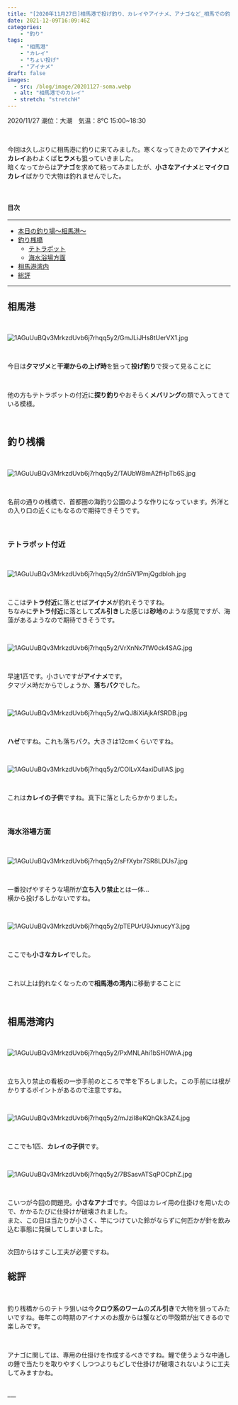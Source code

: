 ```yaml
---
title: "[2020年11月27日]相馬港で投げ釣り、カレイやアイナメ、アナゴなど_相馬での釣りの記録"
date: 2021-12-09T16:09:46Z
categories: 
    - "釣り"
tags:
    - "相馬港"
    - "カレイ"
    - "ちょい投げ"
    - "アイナメ"
draft: false
images:
  - src: /blog/image/20201127-soma.webp
  - alt: "相馬港でのカレイ"
  - stretch: "stretchH"
---
```


2020/11/27 潮位：大潮　気温：8℃ 15:00~18:30  

<br>

今回は久しぶりに相馬港に釣りに来てみました。寒くなってきたので**アイナメ**と**カレイ**あわよくば**ヒラメ**も狙っていきました。  
暗くなってからは**アナゴ**を求めて粘ってみましたが、**小さなアイナメ**と**マイクロカレイ**ばかりで大物は釣れませんでした。  

<br>

#### 目次

___

- [本日の釣り場〜相馬港〜](#point)
- [釣り桟橋](#bridge)
    - [テトラポット](#テトラ)
    - [海水浴場方面](#砂地)
- [相馬港湾内](#相馬港湾内)
- [総評](#釣果)

___

<a name=point></a>

## 相馬港

<br>

![1AGuUuBQv3MrkzdUvb6j7rhqq5y2/GmJLiJHs8tUerVX1.jpg](https://firebasestorage.googleapis.com/v0/b/type-c1c71.appspot.com/o/1AGuUuBQv3MrkzdUvb6j7rhqq5y2%2FGmJLiJHs8tUerVX1.jpg?alt=media&token=5c3bfcc3-5ef6-44f1-803b-3a6978a095c2)

<br>

今日は**夕マヅメ**と**干潮からの上げ時**を狙って**投げ釣り**で探って見ることに  

<br>

他の方もテトラポットの付近に**探り釣り**やおそらく**メバリング**の類で入ってきている模様。

<br>

<a name=bridge></a>

## 釣り桟橋

<br>

![1AGuUuBQv3MrkzdUvb6j7rhqq5y2/TAUbW8mA2fHpTb6S.jpg](https://firebasestorage.googleapis.com/v0/b/type-c1c71.appspot.com/o/1AGuUuBQv3MrkzdUvb6j7rhqq5y2%2FTAUbW8mA2fHpTb6S.jpg?alt=media&token=b9af09f4-f3a2-40d2-bd3f-b9411b684ac5)

<br>

名前の通りの桟橋で、首都圏の海釣り公園のような作りになっています。外洋との入り口の近くにもなるので期待できそうです。  

<br>

<a name=テトラ></a>

### テトラポット付近

<br>

![1AGuUuBQv3MrkzdUvb6j7rhqq5y2/dn5iV1PmjQgdbloh.jpg](https://firebasestorage.googleapis.com/v0/b/type-c1c71.appspot.com/o/1AGuUuBQv3MrkzdUvb6j7rhqq5y2%2Fdn5iV1PmjQgdbloh.jpg?alt=media&token=bcb40c81-1578-47d0-b4ee-44de362b7668)

<br>

ここは**テトラ付近**に落とせば**アイナメ**が釣れそうですね。  
ちなみに**テトラ付近**に落として**ズル引き**した感じは**砂地**のような感覚ですが、海藻があるようなので期待できそうです。  

<br>

![1AGuUuBQv3MrkzdUvb6j7rhqq5y2/VrXnNx7fW0ck4SAG.jpg](https://firebasestorage.googleapis.com/v0/b/type-c1c71.appspot.com/o/1AGuUuBQv3MrkzdUvb6j7rhqq5y2%2FVrXnNx7fW0ck4SAG.jpg?alt=media&token=e1470c41-9e1a-4dc7-a123-91c2b7ca1fbe)

<br>

早速1匹です。小さいですが**アイナメ**です。  
夕マヅメ時だからでしょうか、**落ちパク**でした。  

<br>

![1AGuUuBQv3MrkzdUvb6j7rhqq5y2/wQJ8iXiAjkAfSRDB.jpg](https://firebasestorage.googleapis.com/v0/b/type-c1c71.appspot.com/o/1AGuUuBQv3MrkzdUvb6j7rhqq5y2%2FwQJ8iXiAjkAfSRDB.jpg?alt=media&token=9ab74959-6ad3-4e3e-9a1e-a34ee1bb7501)

<br>

**ハゼ**ですね。これも落ちパク。大きさは12cmくらいですね。  

<br>

![1AGuUuBQv3MrkzdUvb6j7rhqq5y2/COlLvX4axiDuIIAS.jpg](https://firebasestorage.googleapis.com/v0/b/type-c1c71.appspot.com/o/1AGuUuBQv3MrkzdUvb6j7rhqq5y2%2FCOlLvX4axiDuIIAS.jpg?alt=media&token=f645c4df-cafe-425d-bbb2-360a6f05e7ec)

<br>

これは**カレイの子供**ですね。真下に落としたらかかりました。  

<br>

<a name=砂地></a>

### 海水浴場方面

<br>

![1AGuUuBQv3MrkzdUvb6j7rhqq5y2/sFfXybr7SR8LDUs7.jpg](https://firebasestorage.googleapis.com/v0/b/type-c1c71.appspot.com/o/1AGuUuBQv3MrkzdUvb6j7rhqq5y2%2FsFfXybr7SR8LDUs7.jpg?alt=media&token=25446af7-f4d9-4d4e-a8fe-49d5083ac2eb)

<br>

一番投げやすそうな場所が**立ち入り禁止**とは一体...  
横から投げるしかないですね。  

<br>

![1AGuUuBQv3MrkzdUvb6j7rhqq5y2/pTEPUrU9JxnucyY3.jpg](https://firebasestorage.googleapis.com/v0/b/type-c1c71.appspot.com/o/1AGuUuBQv3MrkzdUvb6j7rhqq5y2%2FpTEPUrU9JxnucyY3.jpg?alt=media&token=5c3299ae-9244-40ce-825f-1524bf03e584)

<br>

ここでも**小さなカレイ**でした。  

<br>

これ以上は釣れなくなったので**相馬港の湾内**に移動することに

<br>

<a name=相馬港湾内></a>

## 相馬港湾内

<br>

![1AGuUuBQv3MrkzdUvb6j7rhqq5y2/PxMNLAhi1bSH0WrA.jpg](https://firebasestorage.googleapis.com/v0/b/type-c1c71.appspot.com/o/1AGuUuBQv3MrkzdUvb6j7rhqq5y2%2FPxMNLAhi1bSH0WrA.jpg?alt=media&token=9129f984-eff4-4dd0-8150-2810c43faa67)

<br>

立ち入り禁止の看板の一歩手前のところで竿を下ろしました。この手前には根がかりするポイントがあるので注意ですね。  

<br>

![1AGuUuBQv3MrkzdUvb6j7rhqq5y2/mJziI8eKQhQk3AZ4.jpg](https://firebasestorage.googleapis.com/v0/b/type-c1c71.appspot.com/o/1AGuUuBQv3MrkzdUvb6j7rhqq5y2%2FmJziI8eKQhQk3AZ4.jpg?alt=media&token=ae79c669-c31f-4d13-95e0-8c603d617423)

<br>

ここでも1匹、**カレイの子供**です。

<br>

![1AGuUuBQv3MrkzdUvb6j7rhqq5y2/7BSasvATSqPOCphZ.jpg](https://firebasestorage.googleapis.com/v0/b/type-c1c71.appspot.com/o/1AGuUuBQv3MrkzdUvb6j7rhqq5y2%2F7BSasvATSqPOCphZ.jpg?alt=media&token=98c8ca10-c658-4ced-bdd2-5d56ad88e256)

<br>

こいつが今回の問題児。**小さなアナゴ**です。今回はカレイ用の仕掛けを用いたので、かかるたびに仕掛けが破壊されました。  
また、この日は当たりが小さく、竿につけていた鈴がならずに何匹かが針を飲み込む事態に発展してしまいました。  
<br>

次回からはすこし工夫が必要ですね。

<a name=釣果></a>

## 総評

<br>

釣り桟橋からのテトラ狙いは今**クロウ系のワーム**の**ズル引き**で大物を狙ってみたいですね。毎年この時期のアイナメのお腹からは蟹などの甲殻類が出てきるので楽しみです。

<br>

アナゴに関しては、専用の仕掛けを作成するべきですね。鯉で使うような中通しの錘で当たりを取りやすくしつつよりもどしで仕掛けが破壊されないように工夫してみますかね。  

<br>
___